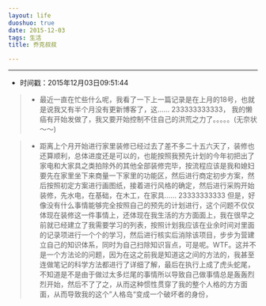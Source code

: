 ```yaml
---
layout: life
duoshuo: true
date: 2015-12-03
tags: 生活
title: 乔克叔叔 

---
```


*******

* 时间戳：2015年12月03日09:51:44

> * 最近一直在忙些什么呢，我看了一下上一篇记录是在上月的18号，也就是说我又有半个月没有更新博客了，这…… 233333333333， 我的懒癌有开始发做了，我又要开始控制不住自己的洪荒之力了。。。。。(无奈状～～)

> * 距离上个月开始进行家里装修已经过去了差不多二十五六天了，装修也还算顺利，总体进度还是可以的，也能按照我预先计划的今年初把出了家电和大家具之类拍除外的其他全部装修完毕，按流程应该是我和媳妇要先在家里坐下来商量一下家里的功能区，然后进行商定初步方案，然后按照初定方案进行画图纸，接着进行风格的确定，然后进行采购开始装修，先水电，在基础，在木工，在家具…… 23333333333  但是，好像没有什么事情能够完全按照自己的预先的计划进行，这个问题不仅仅体现在装修这一件事情上，还体现在我生活的方方面面上，我在很早之前就已经建立了我需要学习的列表，按照计划我应该在业余时间对里面的记录项进行一个个的学习，然后进行核实后消除该项目，步步为营建立自己的知识体系，同时为自己扫除知识盲点，可是呢。WTF。这并不是一个方法论的问题，因为在这之前我是知道这之间的方法的，我甚至连做笔记的科学方法都进行了详细了解，最后在执行上成了虎头蛇尾，不知道是不是由于做过太多烂尾的事情所以导致自己做事情总是轰轰烈烈开始，然后不了了之，从而这种惯性贯穿了我的整个人格的方方面面，从而导致我的这个”人格岛“变成一个破坏者的身份，

